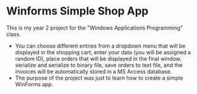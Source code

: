 # Winforms Simple Shop App

This is my year 2 project for the "Windows Applications Programming" class.

 - You can choose different entries from a dropdown menu that will be displayed in the shopping cart, enter your data (you will be assigned a random ID), place orders that will be displayed in the final window, serialize and serialize to binary file, save orders to text file, and the invoices will be automatically stored in a MS Access database.
 - The purpose of the project was just to learn how to create a simple WinForms app.